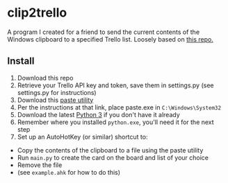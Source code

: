 # clip2trello

A program I created for a friend to send the current contents of the Windows
clipboard to a specified Trello list. Loosely based on [this repo.](https://github.com/bmccormack/trello-python-demo)

## Install

1. Download this repo
1. Retrieve your Trello API key and token, save them in settings.py (see
  settings.py for instructions)
1. Download this [paste utility](http://www.c3scripts.com/tutorials/msdos/paste.html)
1. Per the instructions at that link, place paste.exe in `C:\Windows\System32`
1. Download the latest [Python 3](https://www.python.org/downloads/) if you
  don't have it already
1. Remember where you installed `python.exe`, you'll need it for the next step
1. Set up an AutoHotKey (or similar) shortcut to:
  * Copy the contents of the clipboard to a file using the paste utility
  * Run `main.py` to create the card on the board and list of your choice
  * Remove the file
  * (see `example.ahk` for how to do this)
